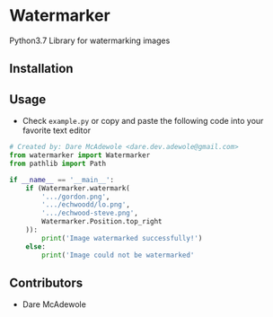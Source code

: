# Watermarker

Python3.7 Library for watermarking images

## Installation

## Usage

- Check `example.py` or copy and paste the following code into your favorite text editor

```python
# Created by: Dare McAdewole <dare.dev.adewole@gmail.com>
from watermarker import Watermarker
from pathlib import Path

if __name__ == '__main__':
    if (Watermarker.watermark(
        '.../gordon.png',
        '.../echwoodd/lo.png',
        '.../echwood-steve.png',
        Watermarker.Position.top_right
    )):
        print('Image watermarked successfully!')
    else:
        print('Image could not be watermarked'
```

## Contributors

- Dare McAdewole
